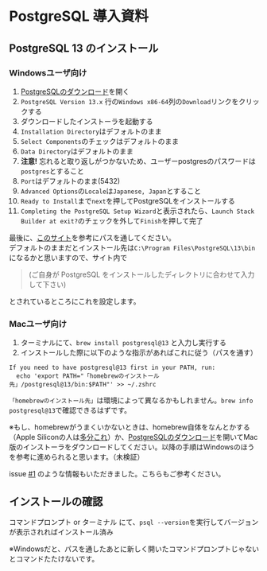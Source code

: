 # PostgreSQL 導入資料

## PostgreSQL 13 のインストール

### Windowsユーザ向け

1. [PostgreSQLのダウンロード](https://www.enterprisedb.com/downloads/postgres-postgresql-downloads)を開く
2. `PostgreSQL Version 13.x` 行の`Windows x86-64`列の`Download`リンクをクリックする
3. ダウンロードしたインストーラを起動する
  1. `Installation Directory`はデフォルトのまま
  2. `Select Components`のチェックはデフォルトのまま
  3. `Data Directory`はデフォルトのまま
  4. **注意!** 忘れると取り返しがつかないため、ユーザーpostgresのパスワードは`postgres`とすること
  5. `Port`はデフォルトのまま(5432)
  6. `Advanced Options`の`Locale`は`Japanese, Japan`とすること
  7. `Ready to Install`まで`next`を押してPostgreSQLをインストールする
  8. `Completing the PostgreSQL Setup Wizard`と表示されたら、`Launch Stack Builder at exit?`のチェックを外して`Finish`を押して完了

最後に、[このサイト](https://www.javadrive.jp/postgresql/install/index3.html)を参考にパスを通してください。  
デフォルトのままだとインストール先は`C:\Program Files\PostgreSQL\13\bin`になるかと思いますので、サイト内で  

> (ご自身が PostgreSQL をインストールしたディレクトリに合わせて入力して下さい)

とされているところにこれを設定します。

### Macユーザ向け

1. ターミナルにて、`brew install postgresql@13` と入力し実行する  
2. インストールした際に以下のような指示があればこれに従う（パスを通す）
```
If you need to have postgresql@13 first in your PATH, run:
  echo 'export PATH="「homebrewのインストール先」/postgresql@13/bin:$PATH"' >> ~/.zshrc
```

`「homebrewのインストール先」`は環境によって異なるかもしれません。`brew info postgresql@13`で確認できるはずです。

※もし、homebrewがうまくいかないときは、homebrew自体をなんとかする（Apple Siliconの人は[多分これ](https://shiro-changelife.com/error-cannot-install-in-homebrew/)）か、[PostgreSQLのダウンロード](https://www.enterprisedb.com/downloads/postgres-postgresql-downloads)を開いてMac版のインストーラをダウンロードしてください。以降の手順はWindowsのほうを参考に進められると思います。（未検証）

issue [#1](https://github.com/TakashiNishimura/PostgreSQL-intro/issues/1) のような情報もいただきました。こちらもご参考ください。

## インストールの確認

コマンドプロンプト or ターミナル にて、`psql --version`を実行してバージョンが表示されればインストール済み  

※Windowsだと、パスを通したあとに新しく開いたコマンドプロンプトじゃないとコマンドたたけないです。
